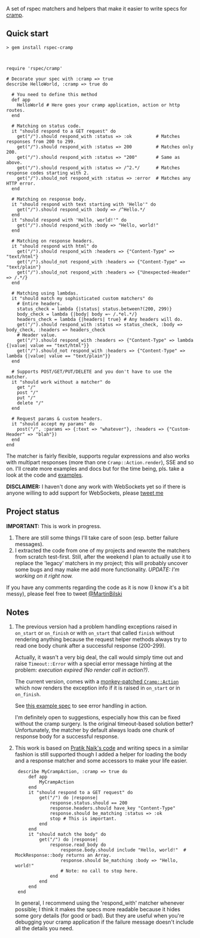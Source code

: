 A set of rspec matchers and helpers that make it easier to write specs for [cramp](http://cramp.in).

Quick start
-----------

	> gem install rspec-cramp
	


	require 'rspec/cramp'

	# Decorate your spec with :cramp => true
	describe HelloWorld, :cramp => true do

	  # You need to define this method
	  def app
	    HelloWorld # Here goes your cramp application, action or http routes.
	  end

	  # Matching on status code.
	  it "should respond to a GET request" do
	    get("/").should respond_with :status => :ok         # Matches responses from 200 to 299.
	    get("/").should respond_with :status => 200         # Matches only 200.
	    get("/").should respond_with :status => "200"       # Same as above.
	    get("/").should respond_with :status => /^2.*/      # Matches response codes starting with 2.
	    get("/").should_not respond_with :status => :error  # Matches any HTTP error.
	  end

	  # Matching on response body.
	  it "should respond with text starting with 'Hello'" do
	    get("/").should respond_with :body => /^Hello.*/
	  end
	  it "should respond with 'Hello, world!'" do
	    get("/").should respond_with :body => "Hello, world!"
	  end

	  # Matching on response headers.
	  it "should respond with html" do
	    get("/").should respond_with :headers => {"Content-Type" => "text/html"}
	    get("/").should_not respond_with :headers => {"Content-Type" => "text/plain"}
	    get("/").should_not respond_with :headers => {"Unexpected-Header" => /.*/}
	  end

	  # Matching using lambdas.
	  it "should match my sophisticated custom matchers" do
	    # Entire headers.
	    status_check = lambda {|status| status.between?(200, 299)}
	    body_check = lambda {|body| body =~ /.*el.*/}
	    headers_check = lambda {|headers| true} # Any headers will do.
	    get("/").should respond_with :status => status_check, :body => body_check, :headers => headers_check
	    # Header value.
	    get("/").should respond_with :headers => {"Content-Type" => lambda {|value| value == "text/html"}}
	    get("/").should_not respond_with :headers => {"Content-Type" => lambda {|value| value == "text/plain"}}
	  end

	  # Supports POST/GET/PUT/DELETE and you don't have to use the matcher.
	  it "should work without a matcher" do
	    get "/"
	    post "/"
	    put "/"
	    delete "/"
	  end

	  # Request params & custom headers.
	  it "should accept my params" do
	    post("/", :params => {:text => "whatever"}, :headers => {"Custom-Header" => "blah"})
	  end
	end
	
The matcher is fairly flexible, supports regular expressions and also works with multipart responses (more than one `Cramp::Action.render`), SSE and so on. I'll create more examples and docs but for the time being, pls. take a look at the code and [examples](https://github.com/bilus/rspec-cramp/tree/master/spec/examples).

**DISCLAIMER:** I haven't done any work with WebSockets yet so if there is anyone willing to add support for WebSockets, please [tweet me](http://twitter.com/#!/MartinBilski)

Project status
--------------	

**IMPORTANT:** This is work in progress. 

1. There are still some things I'll take care of soon (esp. better failure messages).
2. I extracted the code from one of my projects and rewrote the matchers from scratch test-first. Still, after the weekend I plan to actually use it to replace the 'legacy' matchers in my project; this will probably uncover some bugs and may make me add more functionality. *UPDATE: I'm working on it right now.*

If you have any comments regarding the code as it is now (I know it's a bit messy), please feel free to tweet [@MartinBilski](http://twitter.com/#!/MartinBilski)

Notes
----

1. The previous version had a problem handling exceptions raised in `on_start` or `on_finish` or with `on_start` that called `finish` without rendering anything because the request helper methods always try to read one body chunk after a successful response (200-299).   
  
	Actually, it wasn't a very big deal, the call would simply time out and raise `Timeout::Error` with a special error message hinting at the problem: *execution expired (No render call in action?)*.
	
	The current version, comes with a [monkey-patched `Cramp::Action`](https://github.com/bilus/rspec-cramp/tree/master/lib/rspec_cramp.rb) which now renders the exception info if it is raised in `on_start` or in `on_finish`.  
	
	See [this example spec](https://github.com/bilus/rspec-cramp/tree/master/spec/examples/errors_spec.rb) to see error handling in action.
	
	I'm definitely open to suggestions, especially how this can be fixed without the cramp surgery. Is the original timeout-based solution better? Unfortunately, the matcher by default always loads one chunk of response body for a successful response.

2. This work is based on [Pratik Naik's code](https://github.com/lifo/cramp/blob/master/lib/cramp/test_case.rb) and writing specs in a similar fashion is still supported though I added a helper for loading the body and a response matcher and some accessors to make your life easier.  

		describe MyCrampAction, :cramp => true do
			def app
				MyCrampAction
			end
			it "should respond to a GET request" do
				get("/") do |response|
					response.status.should == 200
					response.headers.should have_key "Content-Type"
					response.should be_matching :status => :ok
					stop # This is important.
				end
			end
			it "should match the body" do
				get("/") do |response|
					response.read_body do
						response.body.should include "Hello, world!"  # MockResponse::body returns an Array.
						response.should be_matching :body => "Hello, world!"
						# Note: no call to stop here.
					end
				end
			end
		end  
	
	In general, I recommend using the 'respond_with' matcher whenever possible; I think it makes the specs more readable because it hides some gory details (for good or bad). But they are useful when you're debugging your cramp application if the failure message doesn't include all the details you need.
